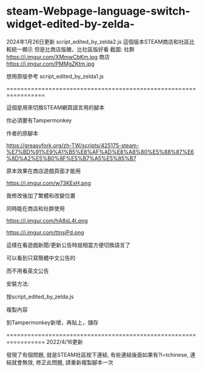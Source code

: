 # steam-Webpage-language-switch-widget-edited-by-zelda-

2024年1月26日更新
script_edited_by_zelda2.js
這個版本STEAM商店和社區比較統一顯示
但是比商店版醜，比社區版好看
截圖:
社群
https://i.imgur.com/XMmwCbKm.jpg
商店
https://i.imgur.com/PMMgZKtm.jpg

想用原版參考
script_edited_by_zelda1.js

=================================================================

這個是用來切換STEAM網頁語言用的腳本

你必須要有Tampermonkey

作者的原腳本

https://greasyfork.org/zh-TW/scripts/425175-steam-%E7%BD%91%E9%A1%B5%E8%AF%AD%E8%A8%80%E5%88%87%E6%8D%A2%E5%B0%8F%E5%B7%A5%E5%85%B7

原本效果在商店遊戲頁面才能用

https://i.imgur.com/w73KExH.png

我修改後加了繁體和改變位置

同時能在商店和社群使用

https://i.imgur.com/hA8sL4t.png

https://i.imgur.com/ttnsjPd.png

這樣在看遊戲新聞/更新公告時就相當方便切換語言了

可以看到只寫簡體中文公告的

而不用看英文公告

安裝方法:

按script_edited_by_zelda.js

複製內容

到Tampermonkey新增，再貼上，儲存

=================================================================
2022/4/16更新

發現了有個問題, 就是STEAM社區按下連結, 有些連結後面如果有?l=tchinese, 連結就會無效, 修正此問題, 請重新複製腳本一次
